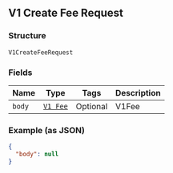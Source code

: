 ## V1 Create Fee Request

### Structure

`V1CreateFeeRequest`

### Fields

| Name | Type | Tags | Description |
|  --- | --- | --- | --- |
| `body` | [`V1 Fee`]($m/V1Fee) | Optional | V1Fee |

### Example (as JSON)

```json
{
  "body": null
}
```


